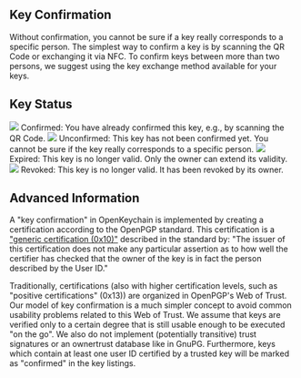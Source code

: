 [//]: # (CHÚ Ý: Xin hãy để mỗi câu văn bản trên một dòng, Transifex sẽ chuyển từng dòng vào cho từng trường đã được dịch sang các ngôn ngữ!)

## Key Confirmation
Without confirmation, you cannot be sure if a key really corresponds to a specific person.
The simplest way to confirm a key is by scanning the QR Code or exchanging it via NFC.
To confirm keys between more than two persons, we suggest using the key exchange method available for your keys.

## Key Status

<img src="status_signature_verified_cutout_24dp"/>  
Confirmed: You have already confirmed this key, e.g., by scanning the QR Code.  
<img src="status_signature_unverified_cutout_24dp"/>  
Unconfirmed: This key has not been confirmed yet. You cannot be sure if the key really corresponds to a specific person.  
<img src="status_signature_expired_cutout_24dp"/>  
Expired: This key is no longer valid. Only the owner can extend its validity.  
<img src="status_signature_revoked_cutout_24dp"/>  
Revoked: This key is no longer valid. It has been revoked by its owner.

## Advanced Information
A "key confirmation" in OpenKeychain is implemented by creating a certification according to the OpenPGP standard.
This certification is a ["generic certification (0x10)"](http://tools.ietf.org/html/rfc4880#section-5.2.1) described in the standard by:
"The issuer of this certification does not make any particular assertion as to how well the certifier has checked that the owner of the key is in fact the person described by the User ID."

Traditionally, certifications (also with higher certification levels, such as "positive certifications" (0x13)) are organized in OpenPGP's Web of Trust.
Our model of key confirmation is a much simpler concept to avoid common usability problems related to this Web of Trust.
We assume that keys are verified only to a certain degree that is still usable enough to be executed "on the go".
We also do not implement (potentially transitive) trust signatures or an ownertrust database like in GnuPG.
Furthermore, keys which contain at least one user ID certified by a trusted key will be marked as "confirmed" in the key listings.